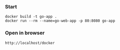 ### Start
`docker build -t go-app .`\
`docker run --rm --name=go-web-app -p 80:8080 go-app`

### Open in browser
`http://localhost/docker`